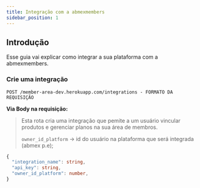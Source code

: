 ```yaml
---
title: Integração com a abmexmembers
sidebar_position: 1
---
```


## Introdução

Esse guia vai explicar como integrar a sua plataforma com a abmexmembers.

### Crie uma integração

`POST /member-area-dev.herokuapp.com/integrations - FORMATO DA REQUISIÇÃO`

**Via Body na requisição:**

>  Esta rota cria uma integração que pemite a um usuário vincular produtos e gerenciar planos na sua área de membros.   
> 
> `owner_id_platform` → id do usuário na plataforma que será integrada (abmex p.e);


```ts
{
  "integration_name": string,
  "api_key": string,
  "owner_id_platform": number,
}
```



